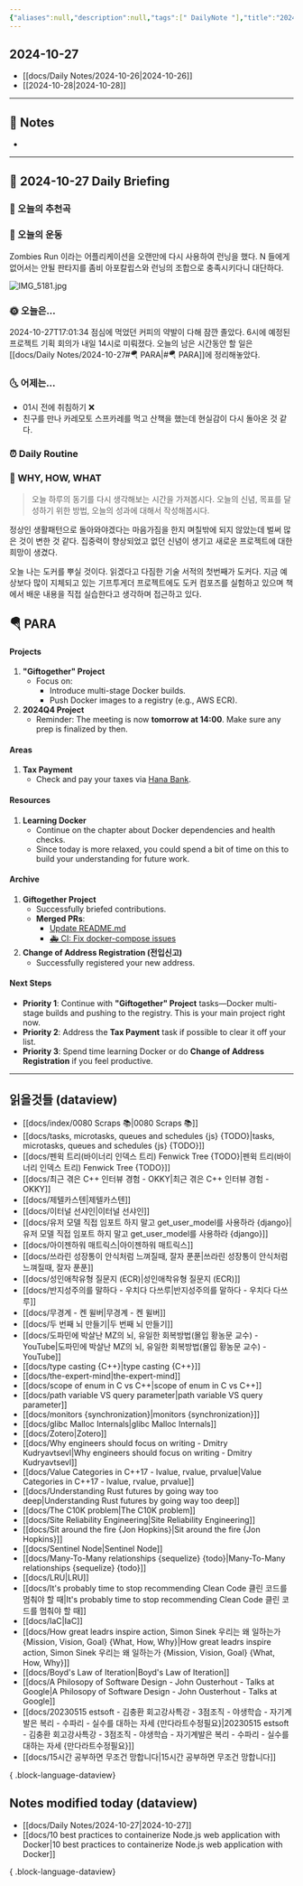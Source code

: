 ```yaml
---
{"aliases":null,"description":null,"tags":[" DailyNote "],"title":"2024-10-27","created":"2024-10-27T16:12:32","updated":"2024-10-27T23:09:20","dg-publish":true,"permalink":"/docs/Daily Notes/2024-10-27/","dgPassFrontmatter":true}
---
```



## 2024-10-27

- [[docs/Daily Notes/2024-10-26\|2024-10-26]] 
- [[2024-10-28\|2024-10-28]]

---

## 📝 Notes

- 


---

## 📅 2024-10-27 Daily Briefing

### 🎵 오늘의 추천곡

### 🏃 오늘의 운동

Zombies Run 이라는 어플리케이션을 오랜만에 다시 사용하여 런닝을 했다. N 들에게 없어서는 안될 판타지를 좀비 아포칼립스와 런닝의 조합으로 충족시키다니 대단하다.

![IMG_5181.jpg](/img/user/docs/assets/IMG_5181.jpg)

### 🌞 오늘은...

2024-10-27T17:01:34 점심에 먹었던 커피의 약발이 다해 잠깐 졸았다. 6시에 예정된 프로젝트 기획 회의가 내일 14시로 미뤄졌다. 오늘의 남은 시간동안 할 일은 [[docs/Daily Notes/2024-10-27#🪂 PARA\|#🪂 PARA]]에 정리해놓았다.

### 🌜 어제는...

- 01시 전에 취침하기 ❌
- 친구를 만나 카레모토 스프카레를 먹고 산책을 했는데 현실감이 다시 돌아온 것 같다.

### ⏰ Daily Routine

### 🚀 WHY, HOW, WHAT

> 오늘 하루의 동기를 다시 생각해보는 시간을 가져봅시다. 오늘의 신념, 목표를 달성하기 위한 방법, 오늘의 성과에 대해서 작성해봅시다.

정상인 생활패턴으로 돌아와야겠다는 마음가짐을 한지 며칠밖에 되지 않았는데 벌써 많은 것이 변한 것 같다. 집중력이 향상되었고 없던 신념이 생기고 새로운 프로젝트에 대한 희망이 생겼다. 

오늘 나는 도커를 뿌실 것이다. 읽겠다고 다짐한 기술 서적의 첫번째가 도커다. 지금 예상보다 많이 지체되고 있는 기프투게더 프로젝트에도 도커 컴포즈를 실험하고 있으며 책에서 배운 내용을 직접 실습한다고 생각하며 접근하고 있다.

##  🪂 PARA

#### **Projects**

1. **"Giftogether" Project**
   - Focus on:
     - Introduce multi-stage Docker builds.
     - Push Docker images to a registry (e.g., AWS ECR).
2. **2024Q4 Project**
	- Reminder: The meeting is now **tomorrow at 14:00**. Make sure any prep is finalized by then.

#### **Areas**

1. **Tax Payment**
   - Check and pay your taxes via [Hana Bank](https://my.hanabank.com/nSSnFUAQ).

#### **Resources**

1. **Learning Docker**
   - Continue on the chapter about Docker dependencies and health checks.
   - Since today is more relaxed, you could spend a bit of time on this to build your understanding for future work.

#### **Archive**

1. **Giftogether Project**
    - Successfully briefed contributions.
    - **Merged PRs**:
        - [Update README.md](https://github.com/coding-jjun/wishlist_funding_backend/pull/162)
        - [🚑 CI: Fix docker-compose issues](https://github.com/coding-jjun/wishlist_funding_backend/pull/161)
2. **Change of Address Registration (전입신고)**
    - Successfully registered your new address.

#### **Next Steps**

- **Priority 1**: Continue with **"Giftogether" Project** tasks—Docker multi-stage builds and pushing to the registry. This is your main project right now.
- **Priority 2**: Address the **Tax Payment** task if possible to clear it off your list.
- **Priority 3**: Spend time learning Docker or do **Change of Address Registration** if you feel productive.



---

## 읽을것들 (dataview)

- [[docs/index/0080 Scraps 📚\|0080 Scraps 📚]]
- [[docs/tasks, microtasks, queues and schedules {js} {TODO}\|tasks, microtasks, queues and schedules {js} {TODO}]]
- [[docs/펜윅 트리(바이너리 인덱스 트리) Fenwick Tree {TODO}\|펜윅 트리(바이너리 인덱스 트리) Fenwick Tree {TODO}]]
- [[docs/최근 겪은 C++ 인터뷰 경험 - OKKY\|최근 겪은 C++ 인터뷰 경험 - OKKY]]
- [[docs/제텔카스텐\|제텔카스텐]]
- [[docs/이터널 선샤인\|이터널 선샤인]]
- [[docs/유저 모델 직접 임포트 하지 말고 get_user_model를 사용하라 {django}\|유저 모델 직접 임포트 하지 말고 get_user_model를 사용하라 {django}]]
- [[docs/아이젠하워 매트릭스\|아이젠하워 매트릭스]]
- [[docs/쓰라린 성장통이 안식처럼 느껴질때, 잘자 푼푼\|쓰라린 성장통이 안식처럼 느껴질때, 잘자 푼푼]]
- [[docs/성인애착유형 질문지 (ECR)\|성인애착유형 질문지 (ECR)]]
- [[docs/반지성주의를 말하다 - 우치다 다쓰루\|반지성주의를 말하다 - 우치다 다쓰루]]
- [[docs/무경계 - 켄 윌버\|무경계 - 켄 윌버]]
- [[docs/두 번째 뇌 만들기\|두 번째 뇌 만들기]]
- [[docs/도파민에 박살난 MZ의 뇌, 유일한 회복방법(몰입 황농문 교수) - YouTube\|도파민에 박살난 MZ의 뇌, 유일한 회복방법(몰입 황농문 교수) - YouTube]]
- [[docs/type casting {C++}\|type casting {C++}]]
- [[docs/the-expert-mind\|the-expert-mind]]
- [[docs/scope of enum in C vs C++\|scope of enum in C vs C++]]
- [[docs/path variable VS query parameter\|path variable VS query parameter]]
- [[docs/monitors {synchronization}\|monitors {synchronization}]]
- [[docs/glibc Malloc Internals\|glibc Malloc Internals]]
- [[docs/Zotero\|Zotero]]
- [[docs/Why engineers should focus on writing - Dmitry Kudryavtsevl\|Why engineers should focus on writing - Dmitry Kudryavtsevl]]
- [[docs/Value Categories in C++17 - lvalue, rvalue, prvalue\|Value Categories in C++17 - lvalue, rvalue, prvalue]]
- [[docs/Understanding Rust futures by going way too deep\|Understanding Rust futures by going way too deep]]
- [[docs/The C10K problem\|The C10K problem]]
- [[docs/Site Reliability Engineering\|Site Reliability Engineering]]
- [[docs/Sit around the fire {Jon Hopkins}\|Sit around the fire {Jon Hopkins}]]
- [[docs/Sentinel Node\|Sentinel Node]]
- [[docs/Many-To-Many relationships {sequelize} {todo}\|Many-To-Many relationships {sequelize} {todo}]]
- [[docs/LRU\|LRU]]
- [[docs/It's probably time to stop recommending Clean Code 클린 코드를 멈춰야 할 때\|It's probably time to stop recommending Clean Code 클린 코드를 멈춰야 할 때]]
- [[docs/IaC\|IaC]]
- [[docs/How great leadrs inspire action, Simon Sinek 우리는 왜 일하는가 {Mission, Vision, Goal} {What, How, Why}\|How great leadrs inspire action, Simon Sinek 우리는 왜 일하는가 {Mission, Vision, Goal} {What, How, Why}]]
- [[docs/Boyd's Law of Iteration\|Boyd's Law of Iteration]]
- [[docs/A Philosopy of Software Design - John Ousterhout - Talks at Google\|A Philosopy of Software Design - John Ousterhout - Talks at Google]]
- [[docs/20230515 estsoft - 김충환 회고강사특강 - 3점조직 - 야생학습 - 자기계발은 복리 - 수파리 - 실수를 대하는 자세 {만다라트수정필요}\|20230515 estsoft - 김충환 회고강사특강 - 3점조직 - 야생학습 - 자기계발은 복리 - 수파리 - 실수를 대하는 자세 {만다라트수정필요}]]
- [[docs/15시간 공부하면 무조건 망합니다\|15시간 공부하면 무조건 망합니다]]

{ .block-language-dataview}

## Notes modified today (dataview)

- [[docs/Daily Notes/2024-10-27\|2024-10-27]]
- [[docs/10 best practices to containerize Node.js web application with Docker\|10 best practices to containerize Node.js web application with Docker]]

{ .block-language-dataview}
